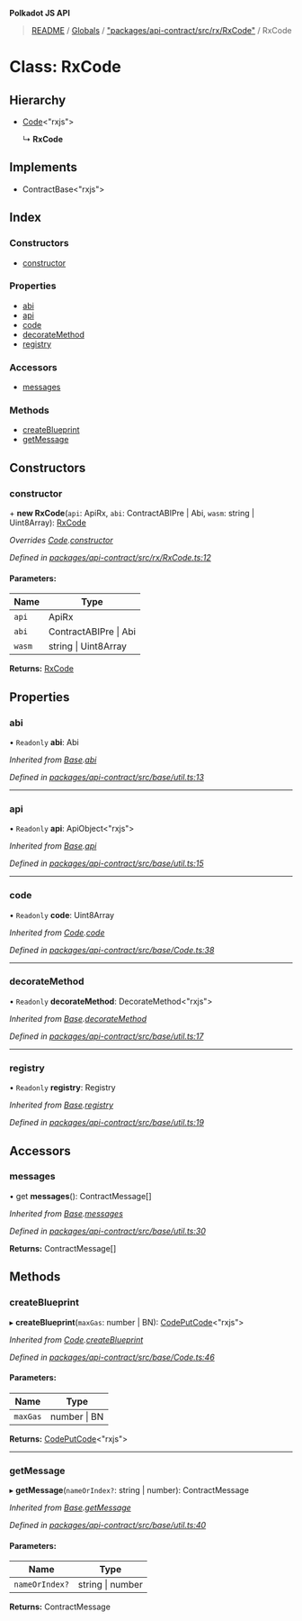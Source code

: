 **Polkadot JS API**

> [README](../README.md) / [Globals](../globals.md) / ["packages/api-contract/src/rx/RxCode"](../modules/_packages_api_contract_src_rx_rxcode_.md) / RxCode

# Class: RxCode

## Hierarchy

* [Code](_packages_api_contract_src_base_code_.code.md)\<\"rxjs\">

  ↳ **RxCode**

## Implements

* ContractBase\<\"rxjs\">

## Index

### Constructors

* [constructor](_packages_api_contract_src_rx_rxcode_.rxcode.md#constructor)

### Properties

* [abi](_packages_api_contract_src_rx_rxcode_.rxcode.md#abi)
* [api](_packages_api_contract_src_rx_rxcode_.rxcode.md#api)
* [code](_packages_api_contract_src_rx_rxcode_.rxcode.md#code)
* [decorateMethod](_packages_api_contract_src_rx_rxcode_.rxcode.md#decoratemethod)
* [registry](_packages_api_contract_src_rx_rxcode_.rxcode.md#registry)

### Accessors

* [messages](_packages_api_contract_src_rx_rxcode_.rxcode.md#messages)

### Methods

* [createBlueprint](_packages_api_contract_src_rx_rxcode_.rxcode.md#createblueprint)
* [getMessage](_packages_api_contract_src_rx_rxcode_.rxcode.md#getmessage)

## Constructors

### constructor

\+ **new RxCode**(`api`: ApiRx, `abi`: ContractABIPre \| Abi, `wasm`: string \| Uint8Array): [RxCode](_packages_api_contract_src_rx_rxcode_.rxcode.md)

*Overrides [Code](_packages_api_contract_src_base_code_.code.md).[constructor](_packages_api_contract_src_base_code_.code.md#constructor)*

*Defined in [packages/api-contract/src/rx/RxCode.ts:12](https://github.com/polkadot-js/api/blob/27c58b930/packages/api-contract/src/rx/RxCode.ts#L12)*

#### Parameters:

Name | Type |
------ | ------ |
`api` | ApiRx |
`abi` | ContractABIPre \| Abi |
`wasm` | string \| Uint8Array |

**Returns:** [RxCode](_packages_api_contract_src_rx_rxcode_.rxcode.md)

## Properties

### abi

• `Readonly` **abi**: Abi

*Inherited from [Base](_packages_api_contract_src_base_util_.base.md).[abi](_packages_api_contract_src_base_util_.base.md#abi)*

*Defined in [packages/api-contract/src/base/util.ts:13](https://github.com/polkadot-js/api/blob/27c58b930/packages/api-contract/src/base/util.ts#L13)*

___

### api

• `Readonly` **api**: ApiObject\<\"rxjs\">

*Inherited from [Base](_packages_api_contract_src_base_util_.base.md).[api](_packages_api_contract_src_base_util_.base.md#api)*

*Defined in [packages/api-contract/src/base/util.ts:15](https://github.com/polkadot-js/api/blob/27c58b930/packages/api-contract/src/base/util.ts#L15)*

___

### code

• `Readonly` **code**: Uint8Array

*Inherited from [Code](_packages_api_contract_src_base_code_.code.md).[code](_packages_api_contract_src_base_code_.code.md#code)*

*Defined in [packages/api-contract/src/base/Code.ts:38](https://github.com/polkadot-js/api/blob/27c58b930/packages/api-contract/src/base/Code.ts#L38)*

___

### decorateMethod

• `Readonly` **decorateMethod**: DecorateMethod\<\"rxjs\">

*Inherited from [Base](_packages_api_contract_src_base_util_.base.md).[decorateMethod](_packages_api_contract_src_base_util_.base.md#decoratemethod)*

*Defined in [packages/api-contract/src/base/util.ts:17](https://github.com/polkadot-js/api/blob/27c58b930/packages/api-contract/src/base/util.ts#L17)*

___

### registry

• `Readonly` **registry**: Registry

*Inherited from [Base](_packages_api_contract_src_base_util_.base.md).[registry](_packages_api_contract_src_base_util_.base.md#registry)*

*Defined in [packages/api-contract/src/base/util.ts:19](https://github.com/polkadot-js/api/blob/27c58b930/packages/api-contract/src/base/util.ts#L19)*

## Accessors

### messages

• get **messages**(): ContractMessage[]

*Inherited from [Base](_packages_api_contract_src_base_util_.base.md).[messages](_packages_api_contract_src_base_util_.base.md#messages)*

*Defined in [packages/api-contract/src/base/util.ts:30](https://github.com/polkadot-js/api/blob/27c58b930/packages/api-contract/src/base/util.ts#L30)*

**Returns:** ContractMessage[]

## Methods

### createBlueprint

▸ **createBlueprint**(`maxGas`: number \| BN): [CodePutCode](../interfaces/_packages_api_contract_src_base_code_.codeputcode.md)\<\"rxjs\">

*Inherited from [Code](_packages_api_contract_src_base_code_.code.md).[createBlueprint](_packages_api_contract_src_base_code_.code.md#createblueprint)*

*Defined in [packages/api-contract/src/base/Code.ts:46](https://github.com/polkadot-js/api/blob/27c58b930/packages/api-contract/src/base/Code.ts#L46)*

#### Parameters:

Name | Type |
------ | ------ |
`maxGas` | number \| BN |

**Returns:** [CodePutCode](../interfaces/_packages_api_contract_src_base_code_.codeputcode.md)\<\"rxjs\">

___

### getMessage

▸ **getMessage**(`nameOrIndex?`: string \| number): ContractMessage

*Inherited from [Base](_packages_api_contract_src_base_util_.base.md).[getMessage](_packages_api_contract_src_base_util_.base.md#getmessage)*

*Defined in [packages/api-contract/src/base/util.ts:40](https://github.com/polkadot-js/api/blob/27c58b930/packages/api-contract/src/base/util.ts#L40)*

#### Parameters:

Name | Type |
------ | ------ |
`nameOrIndex?` | string \| number |

**Returns:** ContractMessage
